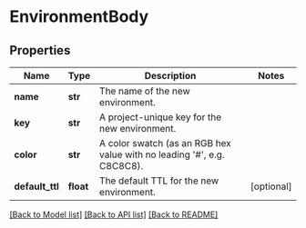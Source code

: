 # EnvironmentBody

## Properties
Name | Type | Description | Notes
------------ | ------------- | ------------- | -------------
**name** | **str** | The name of the new environment. | 
**key** | **str** | A project-unique key for the new environment. | 
**color** | **str** | A color swatch (as an RGB hex value with no leading &#39;#&#39;, e.g. C8C8C8). | 
**default_ttl** | **float** | The default TTL for the new environment. | [optional] 

[[Back to Model list]](../README.md#documentation-for-models) [[Back to API list]](../README.md#documentation-for-api-endpoints) [[Back to README]](../README.md)


